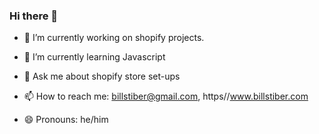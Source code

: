 ### Hi there 👋



- 🔭 I’m currently working on shopify projects.
- 🌱 I’m currently learning Javascript
- 💬 Ask me about shopify store set-ups

- 📫 How to reach me: billstiber@gmail.com, https//www.billstiber.com
- 😄 Pronouns: he/him

